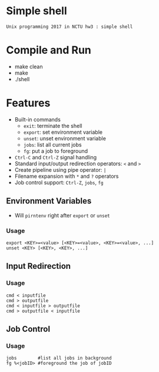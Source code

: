 # Simple shell

	Unix programming 2017 in NCTU hw3 : simple shell 

# Compile and Run

- make clean
- make
- ./shell

# Features
- Built-in commands
    - `exit`: terminate the shell
    - `export`: set environment variable
    - `unset`: unset environment variable
    - `jobs`: list all current jobs
    - `fg`: put a job to foreground
- `Ctrl-C` and `Ctrl-Z` signal handling
- Standard input/output redirection operators: `<` and `>`
- Create pipeline using pipe operator: `|`
- Filename expansion with `*` and `?` operators
- Job control support: `Ctrl-Z`, `jobs`, `fg`

## Environment Variables
- Will `pirntenv` right after `export` or `unset`

### Usage

```
export <KEY>=<value> [<KEY>=<value>, <KEY>=<value>, ...]
unset <KEY> [<KEY>, <KEY>, ...]
```

## Input Redirection

### Usage

```
cmd < inputfile
cmd > outputfile
cmd < inputfile > outputfile
cmd > outputfile < inputfile
```

## Job Control

### Usage

```
jobs		#list all jobs in background
fg %<jobID>	#foreground the job of jobID
```
